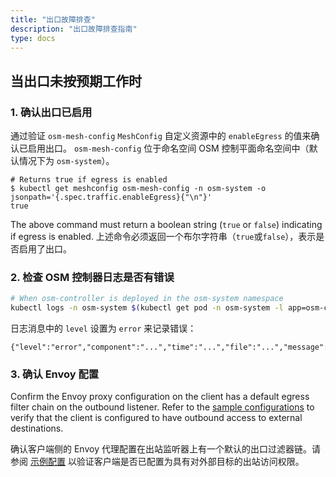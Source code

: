 ```yaml
---
title: "出口故障排查"
description: "出口故障排查指南"
type: docs
---
```


## 当出口未按预期工作时

### 1. 确认出口已启用

通过验证 `osm-mesh-config` `MeshConfig` 自定义资源中的 `enableEgress` 的值来确认已启用出口。 `osm-mesh-config` 位于命名空间 OSM 控制平面命名空间中（默认情况下为 `osm-system`）。

```console
# Returns true if egress is enabled
$ kubectl get meshconfig osm-mesh-config -n osm-system -o jsonpath='{.spec.traffic.enableEgress}{"\n"}'
true
```

The above command must return a boolean string (`true` or `false`) indicating if egress is enabled.
上述命令必须返回一个布尔字符串（`true`或`false`），表示是否启用了出口。

### 2. 检查 OSM 控制器日志是否有错误

```bash
# When osm-controller is deployed in the osm-system namespace
kubectl logs -n osm-system $(kubectl get pod -n osm-system -l app=osm-controller -o jsonpath='{.items[0].metadata.name}')
```

日志消息中的 `level` 设置为 `error` 来记录错误：
```console
{"level":"error","component":"...","time":"...","file":"...","message":"..."}
```

### 3. 确认 Envoy 配置

Confirm the Envoy proxy configuration on the client has a default egress filter chain on the outbound listener. Refer to the [sample configurations](../../../tasks/traffic_management/egress#envoy-configurations) to verify that the client is configured to have outbound access to external destinations.

确认客户端侧的 Envoy 代理配置在出站监听器上有一个默认的出口过滤器链。请参阅 [示例配置](../../../tasks/traffic_management/egress#envoy-configurations) 以验证客户端是否已配置为具有对外部目标的出站访问权限。